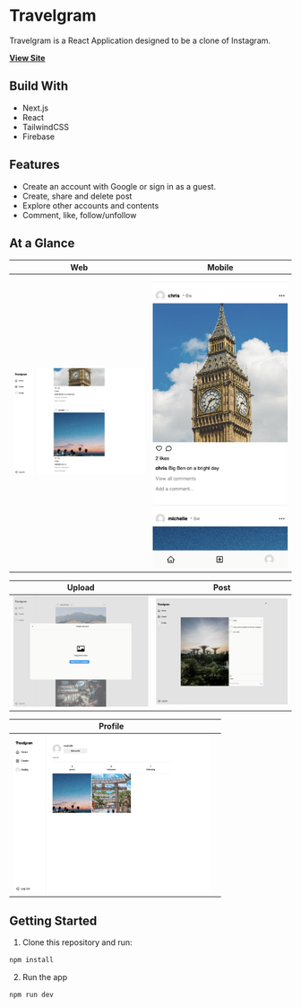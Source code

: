 # Travelgram

Travelgram is a React Application designed to be a clone of Instagram.

**[View Site](https://mytravelgram.vercel.app)**

## Build With

- Next.js
- React
- TailwindCSS
- Firebase

## Features

- Create an account with Google or sign in as a guest.
- Create, share and delete post
- Explore other accounts and contents
- Comment, like, follow/unfollow

## At a Glance

|                        Web                        |                       Mobile                        |
| :-----------------------------------------------: | :-------------------------------------------------: |
| <img src="/public/images/travel.png" width="350"> | <img src="/public/images/travel-3.png" width="350"> |

|                       Upload                        |                        Post                         |
| :-------------------------------------------------: | :-------------------------------------------------: |
| <img src="/public/images/travel-1.png" width="350"> | <img src="/public/images/travel-2.png" width="350"> |

|                       Profile                       |     |
| :-------------------------------------------------: | :-: |
| <img src="/public/images/travel-4.png" width="350"> |     |

## Getting Started

1. Clone this repository and run:

```bash
npm install
```

2. Run the app

```bash
npm run dev
```
